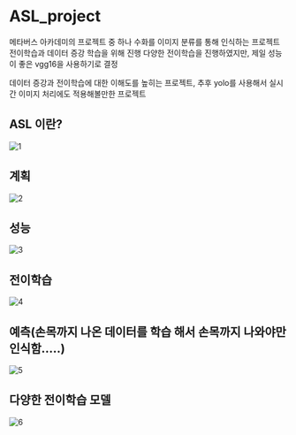 # ASL_project

메타버스 아카데미의 프로젝트 중 하나
수화를 이미지 분류를 통해 인식하는 프로젝트
전이학습과 데이터 증강 학습을 위해 진행
다양한 전이학습을 진행하였지만, 제일 성능이 좋은 vgg16을 사용하기로 결정

데이터 증강과 전이학습에 대한 이해도를 높히는 프로젝트, 추후 yolo를 사용해서 실시간 이미지 처리에도 적용해볼만한 프로젝트

## ASL 이란?
![1](https://user-images.githubusercontent.com/67001050/209305438-136cb5ce-401a-446d-ad25-e35aab899d46.PNG)


## 계획
![2](https://user-images.githubusercontent.com/67001050/209305605-15a6ff81-881e-4537-a45f-41b331ac55b2.PNG)


## 성능
![3](https://user-images.githubusercontent.com/67001050/209305694-e6654c95-a4f2-45e1-b8c9-16246986ea1c.PNG)

## 전이학습
![4](https://user-images.githubusercontent.com/67001050/209305919-8c4080ae-0a21-4b04-8926-d493743fdacc.PNG)

## 예측(손목까지 나온 데이터를 학습 해서 손목까지 나와야만 인식함.....)
![5](https://user-images.githubusercontent.com/67001050/209305924-768ec961-4c0b-4eaa-a63a-24209022385d.PNG)

## 다양한 전이학습 모델
![6](https://user-images.githubusercontent.com/67001050/209305927-a94d4032-4b15-4199-b2a9-45dc3ab96033.PNG)
